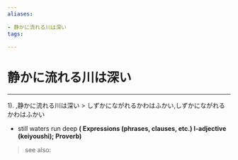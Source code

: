 ```yaml
---
aliases:
    
- 静かに流れる川は深い
tags:
    
---
```


# 静かに流れる川は深い
---
1).
,静かに流れる川は深い > しずかにながれるかわはふかい,しずかにながれるかわはふかい

- still waters run deep
**( Expressions (phrases, clauses, etc.) I-adjective (keiyoushi); Proverb)**
> see also: 
            